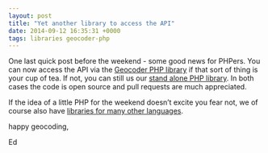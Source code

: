 ```yaml
--- 
layout: post
title: "Yet another library to access the API"
date: 2014-09-12 16:35:31 +0000
tags: libraries geocoder-php
---
```

One last quick post before the weekend - some good news for PHPers. You can now access the API via the [Geocoder PHP library](https://github.com/geocoder-php/Geocoder) if that sort of thing is your cup of tea. If not, you can still us our [stand alone PHP library](https://github.com/lokku/php-opencage-geocode). In both cases the code is open source and pull requests are much appreciated. 

If the idea of a little PHP for the weekend doesn’t excite you fear not, we of course also have [libraries for many other languages](http://geocoder.opencagedata.com/code.html). 

happy geocoding,

Ed